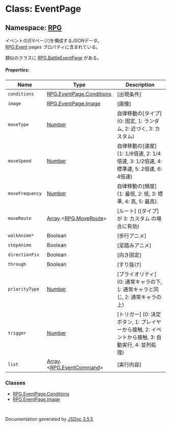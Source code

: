 # Class: EventPage

## Namespace: [RPG](RPG.md)

イベントの[EVページ]を構成するJSONデータ。<br/>
[RPG.Event](RPG.Event.md)  pages プロパティに含まれている。

類似のクラスに [RPG.BattleEventPage](RPG.BattleEventPage.md) がある。 

##### Properties:

| Name | Type | Description |
| --- | --- | --- |
| `conditions` | [RPG.EventPage.Conditions](RPG.EventPage.Conditions.md) | [出現条件] |
| `image` | [RPG.EventPage.Image](RPG.EventPage.Image.md) | [画像] |
| `moveType` | [Number](Number.md) | 自律移動の[タイプ] \(0: 固定, 1: ランダム, 2: 近づく, 3: カスタム) |
| `moveSpeed` | [Number](Number.md) |  自律移動の[速度] \(1: 1/8倍速, 2: 1/4倍速, 3: 1/2倍速, 4: 標準速, 5: 2倍速, 6: 4倍速) |
| `moveFrequency` | [Number](Number.md) | 自律移動の[頻度] \(1: 最低, 2: 低, 3: 標準, 4: 高, 5: 最高). |
| `moveRoute` | [Array](Array.md).<[RPG.MoveRoute](RPG.MoveRoute.md)> | [ルート] \([タイプ]が 3: カスタム の場合に有効) |
| `walkAnime*` | Boolean | [歩行アニメ] |
| `stepAnime` | Boolean | [足踏みアニメ] |
| `directionFix` | Boolean | [向き固定] |
| `through` | Boolean | [すり抜け] |
| `priorityType` | [Number](Number.md) | [プライオリティ] \(0: 通常キャラの下, 1: 通常キャラと同じ, 2: 通常キャラの上) |
| `trigger` | [Number](Number.md) | [トリガー] \(0: 決定ボタン, 1: プレイヤーから接触, 2: イベントから接触, 3: 自動実行, 4: 並列処理) |
| `list` | [Array](Array.md).<[RPG.EventCommand](RPG.EventCommand.md)> | [実行内容] |


### Classes

* [RPG.EventPage.Conditions](RPG.EventPage.Conditions.md)
* [RPG.EventPage.Image](RPG.EventPage.Image.md)
 <br>

  Documentation generated by [JSDoc 3.5.5](https://github.com/jsdoc3/jsdoc)
